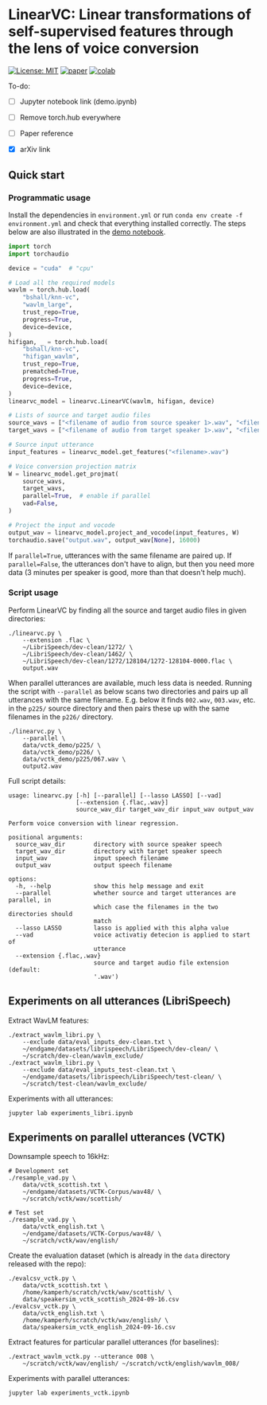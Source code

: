 # LinearVC: Linear transformations of self-supervised features through the lens of voice conversion

[![License: MIT](https://img.shields.io/badge/License-MIT-blue.svg)](license.md)
[![paper](https://img.shields.io/badge/Paper-link-important)](https://arxiv.org/abs/2506.01510)
[![colab](https://colab.research.google.com/assets/colab-badge.svg)](https://colab.research.google.com/github/kamperh/linearvc/blob/master/demo.ipynb)

To-do:

- [ ] Jupyter notebook link (demo.ipynb)
- [ ] Remove torch.hub everywhere
- [ ] Paper reference
- [x] arXiv link


## Quick start

### Programmatic usage

Install the dependencies in `environment.yml` or run `conda env create -f environment.yml` and check that everything installed correctly. The steps below are also illustrated in the [demo notebook](demo.ipynb).

```Python
import torch
import torchaudio

device = "cuda"  # "cpu"

# Load all the required models
wavlm = torch.hub.load(
    "bshall/knn-vc", 
    "wavlm_large", 
    trust_repo=True, 
    progress=True, 
    device=device, 
)
hifigan, _ = torch.hub.load(
    "bshall/knn-vc",
    "hifigan_wavlm",
    trust_repo=True,
    prematched=True,
    progress=True,
    device=device,
)
linearvc_model = linearvc.LinearVC(wavlm, hifigan, device)

# Lists of source and target audio files
source_wavs = ["<filename of audio from source speaker 1>.wav", "<filename of audio from source speaker 2>.wav", ... ]
target_wavs = ["<filename of audio from target speaker 1>.wav", "<filename of audio from target speaker 2>.wav", ... ]

# Source input utterance
input_features = linearvc_model.get_features("<filename>.wav")

# Voice conversion projection matrix
W = linearvc_model.get_projmat(
    source_wavs,
    target_wavs,
    parallel=True,  # enable if parallel
    vad=False,
)

# Project the input and vocode
output_wav = linearvc_model.project_and_vocode(input_features, W)
torchaudio.save("output.wav", output_wav[None], 16000)
```

If `parallel=True`, utterances with the same filename are paired up. If
`parallel=False`, the utterances don't have to align, but then you need more
data (3 minutes per speaker is good, more than that doesn't help much).


### Script usage

Perform LinearVC by finding all the source and target audio files in given
directories:

    ./linearvc.py \
        --extension .flac \
        ~/LibriSpeech/dev-clean/1272/ \
        ~/LibriSpeech/dev-clean/1462/ \
        ~/LibriSpeech/dev-clean/1272/128104/1272-128104-0000.flac \
        output.wav

When parallel utterances are available, much less data is needed. Running the
script with `--parallel` as below scans two directories and pairs up all
utterances with the same filename. E.g. below it finds `002.wav`, `003.wav`,
etc. in the `p225/` source directory and then pairs these up with the same
filenames in the `p226/` directory.

    ./linearvc.py \
        --parallel \
        data/vctk_demo/p225/ \
        data/vctk_demo/p226/ \
        data/vctk_demo/p225/067.wav \
        output2.wav

Full script details:

```
usage: linearvc.py [-h] [--parallel] [--lasso LASSO] [--vad]
                   [--extension {.flac,.wav}]
                   source_wav_dir target_wav_dir input_wav output_wav

Perform voice conversion with linear regression.

positional arguments:
  source_wav_dir        directory with source speaker speech
  target_wav_dir        directory with target speaker speech
  input_wav             input speech filename
  output_wav            output speech filename

options:
  -h, --help            show this help message and exit
  --parallel            whether source and target utterances are parallel, in
                        which case the filenames in the two directories should
                        match
  --lasso LASSO         lasso is applied with this alpha value
  --vad                 voice activatiy detecion is applied to start of
                        utterance
  --extension {.flac,.wav}
                        source and target audio file extension (default:
                        '.wav')
```


## Experiments on all utterances (LibriSpeech)

Extract WavLM features:

    ./extract_wavlm_libri.py \
        --exclude data/eval_inputs_dev-clean.txt \
        ~/endgame/datasets/librispeech/LibriSpeech/dev-clean/ \
        ~/scratch/dev-clean/wavlm_exclude/
    ./extract_wavlm_libri.py \ 
        --exclude data/eval_inputs_test-clean.txt \
        ~/endgame/datasets/librispeech/LibriSpeech/test-clean/ \
        ~/scratch/test-clean/wavlm_exclude/

Experiments with all utterances:

    jupyter lab experiments_libri.ipynb


## Experiments on parallel utterances (VCTK)

Downsample speech to 16kHz:

    # Development set
    ./resample_vad.py \
        data/vctk_scottish.txt \
        ~/endgame/datasets/VCTK-Corpus/wav48/ \
        ~/scratch/vctk/wav/scottish/

    # Test set
    ./resample_vad.py \
        data/vctk_english.txt \
        ~/endgame/datasets/VCTK-Corpus/wav48/ \
        ~/scratch/vctk/wav/english/

Create the evaluation dataset (which is already in the `data` directory released
with the repo):

    ./evalcsv_vctk.py \
        data/vctk_scottish.txt \
        /home/kamperh/scratch/vctk/wav/scottish/ \
        data/speakersim_vctk_scottish_2024-09-16.csv
    ./evalcsv_vctk.py \
        data/vctk_english.txt \
        /home/kamperh/scratch/vctk/wav/english/ \
        data/speakersim_vctk_english_2024-09-16.csv

Extract features for particular parallel utterances (for baselines):

    ./extract_wavlm_vctk.py --utterance 008 \
        ~/scratch/vctk/wav/english/ ~/scratch/vctk/english/wavlm_008/

Experiments with parallel utterances:

    jupyter lab experiments_vctk.ipynb

